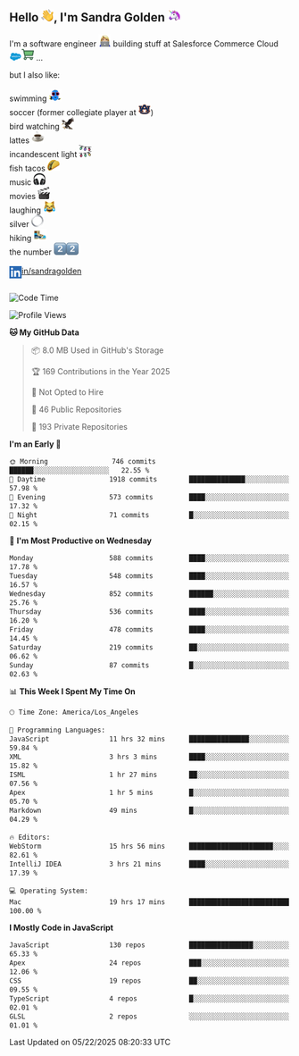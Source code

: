 ## Hello <img src="./static/emoji/wave.png" width="22" />, I'm Sandra Golden <img src="./static/emoji/unicorn-face.png" width="22" />

I'm a software engineer <img src="./static/emoji/female-technologist.png" width="22" /> building stuff at Salesforce Commerce Cloud <img src="./static/emoji/salesforce.png" width="22" /><img src="./static/emoji/commerce-cloud.png" width="22" />&nbsp;...

but I also like:<br/><br/>
swimming <img alt="swimming" src="./static/emoji/keep-swimming.png" width="22" /><br/>
soccer  (former collegiate player at <img src="./static/emoji/auburn.png" width="22" />)<br/>
bird watching <img src="./static/emoji/eagle.png" width="22" /><br/>
lattes <img src="./static/emoji/coffee.png" width="22" /><br/>
incandescent light <img src="./static/emoji/lights.png" width="22" /><br/>
fish tacos <img src="./static/emoji/taco.png" width="22" /><br/>
music <img src="./static/emoji/headphones.png" width="22" /><br/>
movies <img src="./static/emoji/movie-clapper.png" width="22" /><br/>
laughing <img src="./static/emoji/joy-cat.png" width="22" /><br/>
silver <img src="./static/emoji/silver-hoop.png" width="22" /><br/>
hiking <img src="./static/emoji/hiker.png" width="22" /><br/>
the number <img src="./static/emoji/two.png" width="22" /><img src="./static/emoji/two.png" width="22" />
<br/><br/>
<img align="left" alt="Sandra Golden | LinkedIn" width="22px" src="./static/emoji/linkedin.png" /> <a href="https://www.linkedin.com/in/sandragolden/">in/sandragolden</a>
<br/><br/>
<!--START_SECTION:waka-->
![Code Time](http://img.shields.io/badge/Code%20Time-1%2C114%20hrs%2028%20mins-blue)

![Profile Views](http://img.shields.io/badge/Profile%20Views-0-blue)

**🐱 My GitHub Data** 

> 📦 8.0 MB Used in GitHub's Storage 
 > 
> 🏆 169 Contributions in the Year 2025
 > 
> 🚫 Not Opted to Hire
 > 
> 📜 46 Public Repositories 
 > 
> 🔑 193 Private Repositories 
 > 
**I'm an Early 🐤** 

```text
🌞 Morning                746 commits         ██████░░░░░░░░░░░░░░░░░░░   22.55 % 
🌆 Daytime                1918 commits        ██████████████░░░░░░░░░░░   57.98 % 
🌃 Evening                573 commits         ████░░░░░░░░░░░░░░░░░░░░░   17.32 % 
🌙 Night                  71 commits          █░░░░░░░░░░░░░░░░░░░░░░░░   02.15 % 
```
📅 **I'm Most Productive on Wednesday** 

```text
Monday                   588 commits         ████░░░░░░░░░░░░░░░░░░░░░   17.78 % 
Tuesday                  548 commits         ████░░░░░░░░░░░░░░░░░░░░░   16.57 % 
Wednesday                852 commits         ██████░░░░░░░░░░░░░░░░░░░   25.76 % 
Thursday                 536 commits         ████░░░░░░░░░░░░░░░░░░░░░   16.20 % 
Friday                   478 commits         ████░░░░░░░░░░░░░░░░░░░░░   14.45 % 
Saturday                 219 commits         ██░░░░░░░░░░░░░░░░░░░░░░░   06.62 % 
Sunday                   87 commits          █░░░░░░░░░░░░░░░░░░░░░░░░   02.63 % 
```


📊 **This Week I Spent My Time On** 

```text
🕑︎ Time Zone: America/Los_Angeles

💬 Programming Languages: 
JavaScript               11 hrs 32 mins      ███████████████░░░░░░░░░░   59.84 % 
XML                      3 hrs 3 mins        ████░░░░░░░░░░░░░░░░░░░░░   15.82 % 
ISML                     1 hr 27 mins        ██░░░░░░░░░░░░░░░░░░░░░░░   07.56 % 
Apex                     1 hr 5 mins         █░░░░░░░░░░░░░░░░░░░░░░░░   05.70 % 
Markdown                 49 mins             █░░░░░░░░░░░░░░░░░░░░░░░░   04.29 % 

🔥 Editors: 
WebStorm                 15 hrs 56 mins      █████████████████████░░░░   82.61 % 
IntelliJ IDEA            3 hrs 21 mins       ████░░░░░░░░░░░░░░░░░░░░░   17.39 % 

💻 Operating System: 
Mac                      19 hrs 17 mins      █████████████████████████   100.00 % 
```

**I Mostly Code in JavaScript** 

```text
JavaScript               130 repos           ████████████████░░░░░░░░░   65.33 % 
Apex                     24 repos            ███░░░░░░░░░░░░░░░░░░░░░░   12.06 % 
CSS                      19 repos            ██░░░░░░░░░░░░░░░░░░░░░░░   09.55 % 
TypeScript               4 repos             █░░░░░░░░░░░░░░░░░░░░░░░░   02.01 % 
GLSL                     2 repos             ░░░░░░░░░░░░░░░░░░░░░░░░░   01.01 % 
```




 Last Updated on 05/22/2025 08:20:33 UTC
<!--END_SECTION:waka-->
